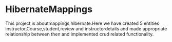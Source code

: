 # HibernateMappings
This project is aboutmappings hibernate.Here we have created 5 entities instructor,Course,student,review and instructordetails and made appropriate relationship between then and implemented crud related functionality.
